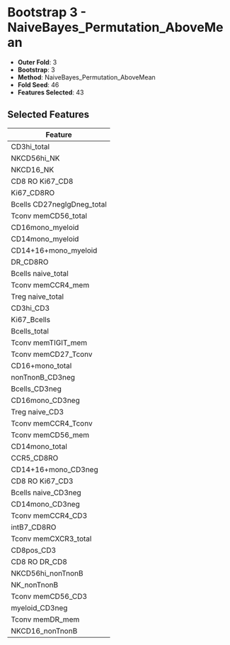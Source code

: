 # Bootstrap 3 - NaiveBayes_Permutation_AboveMean

- **Outer Fold**: 3
- **Bootstrap**: 3
- **Method**: NaiveBayes_Permutation_AboveMean
- **Fold Seed**: 46
- **Features Selected**: 43

## Selected Features

| Feature |
|---------|
| CD3hi_total |
| NKCD56hi_NK |
| NKCD16_NK |
| CD8 RO Ki67_CD8 |
| Ki67_CD8RO |
| Bcells CD27negIgDneg_total |
| Tconv memCD56_total |
| CD16mono_myeloid |
| CD14mono_myeloid |
| CD14+16+mono_myeloid |
| DR_CD8RO |
| Bcells naive_total |
| Tconv memCCR4_mem |
| Treg naive_total |
| CD3hi_CD3 |
| Ki67_Bcells |
| Bcells_total |
| Tconv memTIGIT_mem |
| Tconv memCD27_Tconv |
| CD16+mono_total |
| nonTnonB_CD3neg |
| Bcells_CD3neg |
| CD16mono_CD3neg |
| Treg naive_CD3 |
| Tconv memCCR4_Tconv |
| Tconv memCD56_mem |
| CD14mono_total |
| CCR5_CD8RO |
| CD14+16+mono_CD3neg |
| CD8  RO Ki67_CD3 |
| Bcells naive_CD3neg |
| CD14mono_CD3neg |
| Tconv memCCR4_CD3 |
| intB7_CD8RO |
| Tconv memCXCR3_total |
| CD8pos_CD3 |
| CD8 RO DR_CD8 |
| NKCD56hi_nonTnonB |
| NK_nonTnonB |
| Tconv memCD56_CD3 |
| myeloid_CD3neg |
| Tconv memDR_mem |
| NKCD16_nonTnonB |

